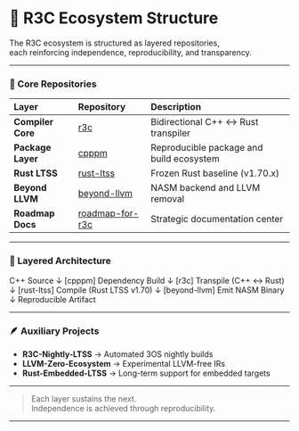 # 🧩 R3C Ecosystem Structure

The R3C ecosystem is structured as layered repositories,  
each reinforcing independence, reproducibility, and transparency.

---

### 🌱 Core Repositories

| Layer | Repository | Description |
|:--|:--|:--|
| **Compiler Core** | [r3c](https://github.com/r3c-foundation/r3c) | Bidirectional C++ ↔ Rust transpiler |
| **Package Layer** | [cpppm](https://github.com/r3c-foundation/cpppm) | Reproducible package and build ecosystem |
| **Rust LTSS** | [rust-ltss](https://github.com/r3c-foundation/rust-ltss) | Frozen Rust baseline (v1.70.x) |
| **Beyond LLVM** | [beyond-llvm](https://github.com/r3c-foundation/beyond-llvm) | NASM backend and LLVM removal |
| **Roadmap Docs** | [roadmap-for-r3c](https://github.com/r3c-foundation/roadmap-for-r3c) | Strategic documentation center |

---

### 🧱 Layered Architecture

C++ Source ↓ [cpppm] Dependency Build ↓ [r3c] Transpile (C++ ↔ Rust) ↓ [rust-ltss] Compile (Rust LTSS v1.70) ↓ [beyond-llvm] Emit NASM Binary ↓ Reproducible Artifact

---

### 🪶 Auxiliary Projects

- **R3C-Nightly-LTSS** → Automated 3OS nightly builds  
- **LLVM-Zero-Ecosystem** → Experimental LLVM-free IRs  
- **Rust-Embedded-LTSS** → Long-term support for embedded targets

---

> Each layer sustains the next.  
> Independence is achieved through reproducibility.


---
